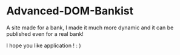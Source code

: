 # Advanced-DOM-Bankist

A site made for a bank, I made it much more dynamic and it can be published even for a real bank!

I hope you like application ! : )
